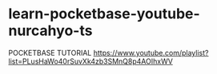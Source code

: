 # learn-pocketbase-youtube-nurcahyo-ts
POCKETBASE TUTORIAL https://www.youtube.com/playlist?list=PLusHaWo40rSuvXk4zb3SMnQ8p4AOIhxWV
